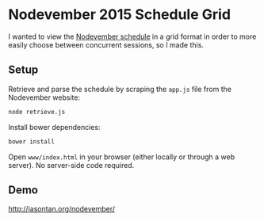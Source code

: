 # Nodevember 2015 Schedule Grid

I wanted to view the [Nodevember schedule](http://nodevember.org/schedule.html) in a grid format in order to more easily choose between concurrent sessions, so I made this.

## Setup

Retrieve and parse the schedule by scraping the `app.js` file from the Nodevember website:

```sh
node retrieve.js
```

Install bower dependencies:

```sh
bower install
```

Open `www/index.html` in your browser (either locally or through a web server). No server-side code required.

## Demo

http://jasontan.org/nodevember/

